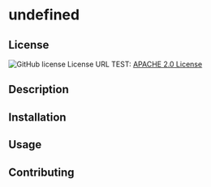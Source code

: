 # undefined
  ## License
  ![GitHub license]('https://img.shields.io/badge/license-undefined%20undefined-blue.svg')
  License URL TEST: [APACHE 2.0 License](https://opensource.org/licenses/Apache-2.0)
  ## Description

  ## Installation

  ## Usage

  ## Contributing

